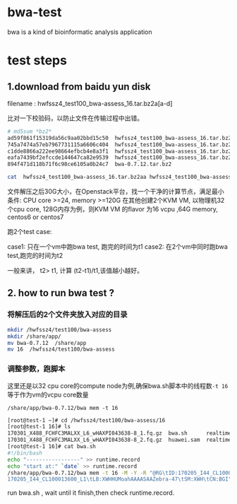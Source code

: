 # bwa-test
bwa is a kind of bioinformatic analysis application

# test steps

## 1.download from baidu yun disk

filename : hwfssz4_test100_bwa-assess_16.tar.bz2a[a-d] 

比对一下校验码，以防止文件在传输过程中出错。
```bash
# md5sum *bz2*
ad59f861f15319da56c9aa02bbd15c50  hwfssz4_test100_bwa-assess_16.tar.bz2aa
745a7474a57eb7967731115a6606c404  hwfssz4_test100_bwa-assess_16.tar.bz2ab
c1dde8866a222ee98664efbcb4e8a3f1  hwfssz4_test100_bwa-assess_16.tar.bz2ac
eafa7439bf2efccde144647ca82e9539  hwfssz4_test100_bwa-assess_16.tar.bz2ad
894f471d118b71f6c98ce6105a0b24c7  bwa-0.7.12.tar.bz2

cat  hwfssz4_test100_bwa-assess_16.tar.bz2aa hwfssz4_test100_bwa-assess_16.tar.bz2ab hwfssz4_test100_bwa-assess_16.tar.bz2ac hwfssz4_test100_bwa-assess_16.tar.bz2ad > hwfssz4_test100_bwa-assess_16.tar.bz2

```

文件解压之后30G大小，在Openstack平台，找一个干净的计算节点，满足最小条件: CPU core >=24, memory >=120G
在其他创建2个KVM VM, 以物理机32个cpu core, 128G内存为例，则KVM VM 的flavor 为16 vcpu ,64G memory, centos6 or centos7 

跑2个test case:

case1: 只在一个vm中跑bwa test, 跑完的时间为t1
case2: 在2个vm中同时跑bwa test,跑完的时间为t2 

一般来讲， t2> t1, 计算 (t2-t1)/t1,该值越小越好。


## 2. how to run bwa test ? 

### 将解压后的2个文件夹放入对应的目录 

```bash
mkdir /hwfssz4/test100/bwa-assess
mkdir /share/app/
mv bwa-0.7.12  /share/app
mv 16  /hwfssz4/test100/bwa-assess
```

### 调整参数，跑脚本 

这里还是以32 cpu core的compute node为例,确保bwa.sh脚本中的线程数`-t 16` 等于作为vm的vcpu core数量 
```
/share/app/bwa-0.7.12/bwa mem -t 16
```


```bash
[root@test-1 ~]# cd /hwfssz4/test100/bwa-assess/16
[root@test-1 16]# ls
170301_X488_FCHFC3MALXX_L6_wHAXPI043638-8_1.fq.gz  bwa.sh      realtime   ref
170301_X488_FCHFC3MALXX_L6_wHAXPI043638-8_2.fq.gz  huawei.sam  realtime2  runtime.record
[root@test-1 16]# cat bwa.sh 
#!/bin/bash
echo "-----------------" >> runtime.record
echo "start at:" `date` >> runtime.record 
/share/app/bwa-0.7.12/bwa mem -t 16 -M -Y -R "@RG\tID:170205_I44_CL100013600_L1_WHHUMoahAAAASAAZebra-47\tPL:COMPLETE\tPU:
170205_I44_CL100013600_L1\tLB:XWHHUMoahAAAASAAZebra-47\tSM:XWH\tCN:BGI" /hwfssz4/test100/bwa-assess/16/ref/hg19.fasta /hwfssz4/test100/bwa-assess/16/170301_X488_FCHFC3MALXX_L6_wHAXPI043638-8_1.fq.gz /hwfssz4/test100/bwa-assess/16/170301_X488_FCHFC3MALXX_L6_wHAXPI043638-8_2.fq.gz > /hwfssz4/test100/bwa-assess/16/huawei.samecho "end at:" `date` >> runtime.record 

```
run bwa.sh , wait until it finish,then check runtime.record.


